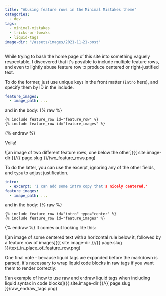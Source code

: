```yaml
---
title: "Abusing feature rows in the Minimal Mistakes theme"
categories:
  - dev
tags:
  - minimal-mistakes
  - tricks-or-tweaks
  - liquid-tags
image-dir: "/assets/images/2021-11-21-post"
---
```


While trying to bash the home page of this site into something vaguely respectable,
I discovered that it's possible to include multiple feature rows,
and even to lightly abuse feature row to produce centered or right-justified text.

To do the former, just use unique keys in the front matter (`intro` here),
and specify them by ID in the include.

``` yaml
feature_images:
  - image_path: ...
```

and in the body:
{% raw %}
``` liquid
{% include feature_row id="feature_row" %}
{% include feature_row id="feature_images" %}
```
{% endraw %}

Voila!

![an image of two different feature rows, one below the other]({{ site.image-dir }}/{{ page.slug }}/two_feature_rows.png)

To do the latter, you can use the excerpt, ignoring any of the other fields,
and `type` to adjust justification.

``` yaml
intro:
  - excerpt: 'I can add some intro copy that's nicely centered.'
feature_images:
  - image_path: ...
```

and in the body:
{% raw %}
``` liquid
{% include feature_row id="intro" type="center" %}
{% include feature_row id="feature_images" %}
```
{% endraw %}
It comes out looking like this:

![an image of some centered text with a horizontal rule below it, followed by a feature row of images]({{ site.image-dir }}/{{ page.slug }}/text_in_place_of_feature_row.png)

One final note - because liquid tags are expanded before the markdown is parsed,
it's necessary to wrap liquid code blocks in raw tags if you want them to render correctly:

![an example of how to use raw and endraw liquid tags when including liquid syntax in code blocks]({{ site.image-dir }}/{{ page.slug }}/raw_endraw_tags.png)